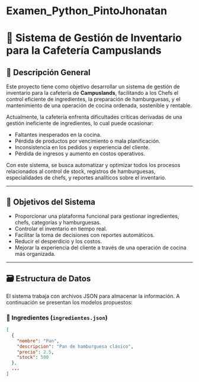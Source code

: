 # Examen_Python_PintoJhonatan
# 🍔 Sistema de Gestión de Inventario para la Cafetería Campuslands

## 📘 Descripción General

Este proyecto tiene como objetivo desarrollar un sistema de gestión de inventario para la cafetería de **Campuslands**, facilitando a los Chefs el control eficiente de ingredientes, la preparación de hamburguesas, y el mantenimiento de una operación de cocina ordenada, sostenible y rentable.

Actualmente, la cafetería enfrenta dificultades críticas derivadas de una gestión ineficiente de ingredientes, lo cual puede ocasionar:

- Faltantes inesperados en la cocina.
- Pérdida de productos por vencimiento o mala planificación.
- Inconsistencia en los pedidos y experiencia del cliente.
- Pérdida de ingresos y aumento en costos operativos.

Con este sistema, se busca automatizar y optimizar todos los procesos relacionados al control de stock, registros de hamburguesas, especialidades de chefs, y reportes analíticos sobre el inventario.

---

## 🎯 Objetivos del Sistema

- Proporcionar una plataforma funcional para gestionar ingredientes, chefs, categorías y hamburguesas.
- Controlar el inventario en tiempo real.
- Facilitar la toma de decisiones con reportes automáticos.
- Reducir el desperdicio y los costos.
- Mejorar la experiencia del cliente a través de una operación de cocina más organizada.

---

## 🗃️ Estructura de Datos

El sistema trabaja con archivos JSON para almacenar la información. A continuación se presentan los modelos propuestos:

### 🧂 Ingredientes (`ingredientes.json`)
```json
[
  {
    "nombre": "Pan",
    "descripcion": "Pan de hamburguesa clásico",
    "precio": 2.5,
    "stock": 500
  },
  ...
]

